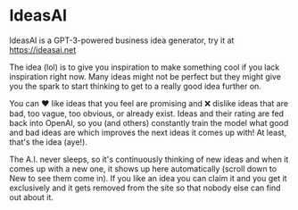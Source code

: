 # IdeasAI

IdeasAI is a GPT-3-powered business idea generator, try it at https://ideasai.net

The idea (lol) is to give you inspiration to make something cool if you lack inspiration right now. Many ideas might not be perfect but they might give you the spark to start thinking to get to a really good idea further on.

You can ❤️ like ideas that you feel are promising and ❌ dislike ideas that are bad, too vague, too obvious, or already exist. Ideas and their rating are fed back into OpenAI, so you (and others) constantly train the model what good and bad ideas are which improves the next ideas it comes up with! At least, that's the idea (aye!).

The A.I. never sleeps, so it's continuously thinking of new ideas and when it comes up with a new one, it shows up here automatically (scroll down to New to see them come in). If you like an idea you can claim it and you get it exclusively and it gets removed from the site so that nobody else can find out about it.
